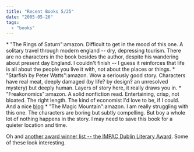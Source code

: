 ```yaml
---
title: "Recent Books 5/25"
date: "2005-05-26"
tags: 
  - "books"
---
```


\* "The Rings of Saturn":amazon. Difficult to get in the mood of this one. A solitary travel through modern england -- dry, depressing tourism. There are no characters in the book besides the author, despite his wandering about present day England. I couldn't finish -- I guess it reinforces that life is all about the people you live it with, not about the places or things. \* "Starfish by Peter Watts":amazon. Wow a seriously good story. Characters have real meat, deeply damaged (by life? by design? an unresolved mystery) but deeply human. Layers of story here, it really draws you in. \* "Freakonomics":amazon. A solid nonfiction read. Entertaining, crisp, not bloated. The right length. The kind of economist I'd love to be, if I could. And a nice [blog](http://www.freakonomics.com/blog.php) \* "The Magic Mountain":amazon. I am really struggling with this one. The characters are boring but subtly compelling. But boy a whole lot of nothing happens in the story. I may need to save this book for a quieter location and time.

Oh and [another award winner list -- the IMPAC Dublin Literary Award](http://listsofbests.com/news/#000057). Some of these look interesting.
